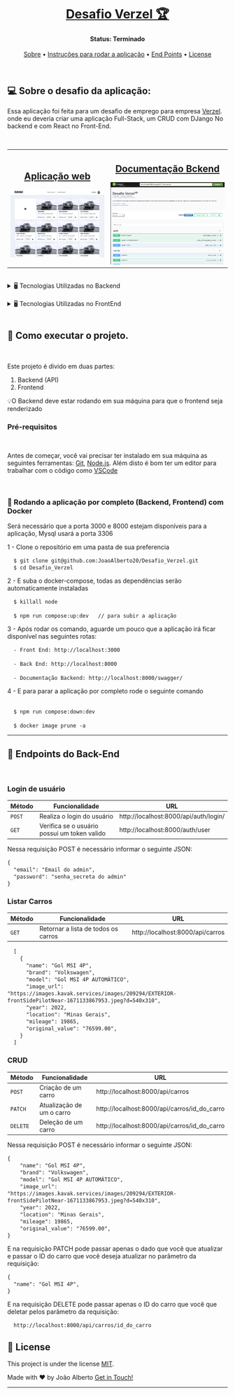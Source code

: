 <h1 align="center">
    <a href="#"> Desafio Verzel 🏆</a>
</h1>

<h4 align="center">
	 Status: Terminado
</h4>

<p align="center">
 <a href="#about">Sobre</a> •
 <a href="#instruções">Instruções para rodar a aplicação</a> •
 <a href="#endPoints">End Points</a> •
 <a href="#license">License</a>
</p>

<br />
<div id="about" />

## 💻 Sobre o desafio da aplicação:

Essa aplicação foi feita para um desafio de emprego para empresa [Verzel](https://verzel.com.br/). onde eu deveria criar uma aplicação Full-Stack, um CRUD com DJango No backend e com React no Front-End.

<br />


<table width="100%">
  <tr>
    <td>
      <h2 align="center">
        <a 
          href="" 
          target="_blank"
        >
          Aplicação web
        </a>
      </h2>
      <img 
        width="100%" 
        src="./images/capturaApplication.png" 
        alt="Preview Aplicação Web" 
      />
    </td>
    <td>
      <h2 align="center">
        <a 
          href="" 
          target="_blank"
        >
          Documentação Bckend
        </a>
      </h2>
      <img 
        width="100%" 
        src="./images/capturaSwagger.png" 
        alt="Preview Documentação do backend" 
      />
    </td>
  </tr>
</table>


<br />

<details>
  <summary> 🖥️ Tecnologias Utilizadas no Backend</summary>
   <br />

   - PYTHON
   - DJANGO
   - DJANGO_RESTFRAMEWORK_SIMPLE_JWT
   - MYSQL
   - Docker
   - Jsonwebtoken

</details>
<br />
<details>
  <summary> 🖥️ Tecnologias Utilizadas no FrontEnd</summary>
   <br />

   - Next js
   - Typescript
   - SASS
   - Docker
   - Axios
   - Yup
   - React hook form
   - ESLint

</details>

<br />

<div id="instruções" />

## 🚀 Como executar o projeto.

<br />

Este projeto é divido em duas partes:
1. Backend (API)
2. Frontend

💡O Backend deve estar rodando em sua máquina para que o frontend seja renderizado

### Pré-requisitos

<br />

Antes de começar, você vai precisar ter instalado em sua máquina as seguintes ferramentas:
[Git](https://git-scm.com), [Node.js](https://nodejs.org/en/).
Além disto é bom ter um editor para trabalhar com o código como [VSCode](https://code.visualstudio.com/)

<br />

### 🎲 Rodando a aplicação por completo (Backend, Frontend) com Docker

Será necessário que a porta 3000 e 8000 estejam disponíveis para a aplicação, Mysql usará a porta 3306 

1 - Clone o repositório em uma pasta de sua preferencia 
```
  $ git clone git@github.com:JoaoAlberto20/Desafio_Verzel.git
  $ cd Desafio_Verzel
```
2 - E suba o docker-compose, todas as dependências serão automaticamente instaladas
```
  $ killall node
  
  $ npm run compose:up:dev   // para subir a aplicação

```
3 - Após rodar os comando, aguarde um pouco que a aplicação irá ficar disponível nas seguintes rotas:

```
  - Front End: http://localhost:3000

  - Back End: http://localhost:8000

  - Documentação Backend: http://localhost:8000/swagger/

```

4 - E para parar a aplicação por completo  rode o seguinte comando 

```

  $ npm run compose:down:dev

  $ docker image prune -a

```
---

<div id="endPoints" />

## 🎲 Endpoints do Back-End

<br />

### Login de usuário

| Método | Funcionalidade | URL |
|---|---|---|
| `POST` | Realiza o login do usuário | http://localhost:8000/api/auth/login/ |
| `GET` | Verifica se o usuário possui um token valido | http://localhost:8000/auth/user |

Nessa requisição POST é necessário informar o seguinte JSON:

```
{
  "email": "Email do admin",
  "password": "senha_secreta do admin"
}

```

### Listar Carros

| Método | Funcionalidade | URL |
|---|---|---|
| `GET` | Retornar a lista de todos os carros | http://localhost:8000/api/carros |

```
  [
    {
      "name": "Gol MSI 4P",
      "brand": "Volkswagen",
      "model": "Gol MSI 4P AUTOMÁTICO",
      "image_url": "https://images.kavak.services/images/209294/EXTERIOR-frontSidePilotNear-1671133867953.jpeg?d=540x310",
      "year": 2022,
      "location": "Minas Gerais",
      "mileage": 19865,
      "original_value": "76599.00",
    }
  ]

```

### CRUD

| Método | Funcionalidade | URL |
|---|---|---|
| `POST` | Criação de um carro | http://localhost:8000/api/carros |
| `PATCH` | Atualização de um o carro | http://localhost:8000/api/carros/id_do_carro |
| `DELETE` | Deleção de um carro | http://localhost:8000/api/carros/id_do_carro |

Nessa requisição POST é necessário informar o seguinte JSON: 

```
{
	"name": "Gol MSI 4P",
	"brand": "Volkswagen",
	"model": "Gol MSI 4P AUTOMÁTICO",
	"image_url": "https://images.kavak.services/images/209294/EXTERIOR-frontSidePilotNear-1671133867953.jpeg?d=540x310",
	"year": 2022,
	"location": "Minas Gerais",
	"mileage": 19865,
	"original_value": "76599.00",
}

```

E na requisição PATCH pode passar apenas o dado que você que atualizar  e passar o ID do carro que você deseja atualizar no parâmetro da requisição:

```
{
  "name": "Gol MSI 4P",
}

```

E na requisição DELETE pode passar apenas o ID do carro que você que deletar pelos parâmetro da requisição:

```
  http://localhost:8000/api/carros/id_do_carro

```

<div id="license" />

## 📝 License

This project is under the license [MIT](./LICENSE).

Made with ❤️ by João Alberto [Get in Touch!](https://www.linkedin.com/in/joaoalbertosvcode)

---